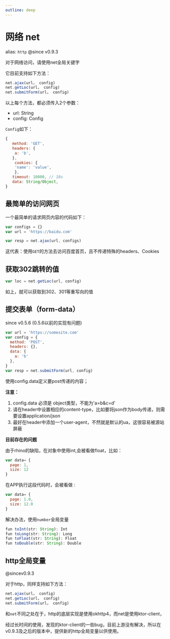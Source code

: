 ```yaml
---
outline: deep
---
```


# 网络 net

alias: `http` @since v0.9.3

对于网络访问，请使用net全局关键字

它目前支持如下方法：

```js
net.ajax(url， config)
net.getLoc(url， config)
net.submitForm(url， config)
```

以上每个方法，都必须传入2个参数：

- url: String
- config: Config

`Config`如下：

```js
{
   method: 'GET',
   headers: {
    a: 'b',
   },
    cookies: {
    'name': 'value',
    },
   timeout: 10000, // 10s
   data: String/Object,
}
```

## 最简单的访问网页

一个最简单的请求网页内容的代码如下：

```js
var configs = {}
var url = 'https://baidu.com'

var resp = net.ajax(url, configs)
```

这代表：使用`GET`的方法去访问百度首页，且不传递特殊的headers、Cookies

## 获取302跳转的值

```js
var loc = net.getLoc(url, config)
```

如上，就可以获取到302、301等重写向的值

## 提交表单（form-data）

since v0.5.6 (0.5.6以前的实现有问题)

```js
var url = 'https://somesite.com'
var config = {
  method: 'POST',
  headers: {},
  data: {
    a: 'b'
  },
}
var resp = net.submitForm(url, config)
```

使用config.data定义要post传递的内容；

**注意：**

1. config.data 必须是 object类型，不能为'a=b&c=d'
2. 请在header中设置相应的content-type，比如要将json作为body传递，则需要设置application/json
3. 最好在header中添加一个user-agent，不然就是默认的ua，这很容易被源站屏蔽



**目前存在的问题**

由于rhino的缺陷，在对象中使用int,会被看做float，比如：

```js
var data= {
  page: 1,
  size: 12
}
```

在APP执行这段代码时，会被看做 :

```js
var data= {
  page: 1.0,
  size: 12.0
}
```

解决办法，使用`number`全局变量

```js
fun toInt(str: String): Int
fun toLong(str: String): Long
fun toFloat(str: String): Float 
fun toDouble(str: String): Double 
```


## http全局变量

@sincev0.9.3

对于http，同样支持如下方法：

```js
net.ajax(url， config)
net.getLoc(url， config)
net.submitForm(url， config)
```

和`net`不同之处在于，http的底层实现是使用okhttp4，而net是使用ktor-client，

经过长时间的使用，发现的ktor-client的一些bug，目前上游没有解决，所以在v0.9.3及之后的版本中，提供新的http全局变量以供使用。